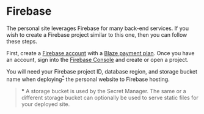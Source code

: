 # Firebase

The personal site leverages Firebase for many back-end services. If you wish to create a Firebase project similar to this one, then you can follow these steps.

First, create a [Firebase account](https://www.google.com/aclk?sa=l&ai=DChcSEwjAhp2UsL_sAhX-GK0GHZDMBWcYABAAGgJwdg&sig=AOD64_3PgoXNGg4h4EkZJ8nByAn5x8xSLg&q&adurl&ved=2ahUKEwifm5eUsL_sAhUE7J4KHffyAOUQ0Qx6BAgnEAE) with a [Blaze payment plan](https://console.firebase.google.com/project/_/overview?purchaseBillingPlan=metered). Once you have an account, sign into the [Firebase Console](https://console.firebase.google.com/) and create or open a project.

You will need your Firebase project ID, database region, and storage bucket name when deploying<sup>[*](#storage-bucket)</sup> the personal website to Firebase hosting.

> <a name="storage-bucket">*</a> A storage bucket is used by the Secret Manager. The same or a different storage bucket can optionally be used to serve static files for your deployed site.

<!-- ## Use Cases
TODO: Write blog posts
- Sending Email with Firestore and Firebase Cloud Functions
- Storing template state data in Firestore
- Storing files for user's to download in Firebase Storage
-->
